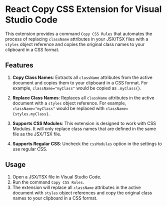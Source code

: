# React Copy CSS Extension for Visual Studio Code

This extension provides a command `Copy CSS Rules` that automates the process of replacing `className` attributes in your JSX/TSX files with a `styles` object reference and copies the original class names to your clipboard in a CSS format.

## Features

1. **Copy Class Names**: Extracts all `className` attributes from the active document and copies them to your clipboard in a CSS format. For example, `className="myClass"` would be copied as `.myClass{}`.

2. **Replace Class Names**: Replaces all `className` attributes in the active document with a `styles` object reference. For example, `className="myClass"` would be replaced with `className={styles.myClass}`.

3. **Supports CSS Modules**: This extension is designed to work with CSS Modules. It will only replace class names that are defined in the same file as the JSX/TSX file.

4. **Supports Regular CSS**: Uncheck the `cssModules` option in the settings to use regular CSS.

## Usage

1. Open a JSX/TSX file in Visual Studio Code.
2. Run the command `Copy CSS Rules`.
3. The extension will replace all `className` attributes in the active document with `styles` object references and copy the original class names to your clipboard in a CSS format.

